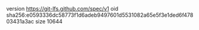 version https://git-lfs.github.com/spec/v1
oid sha256:e0593336dc58773f1d6adeb9497601d5531082a65e5f3e1ded6f47803431a3ac
size 10644
